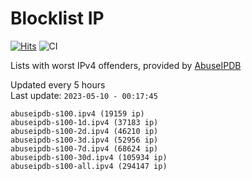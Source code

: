 # Blocklist IP

[![Hits](https://hits.seeyoufarm.com/api/count/incr/badge.svg?url=https%3A%2F%2Fgithub.com%2Fborestad%2Fblocklist-ip%2F&count_bg=%2379C83D&title_bg=%23555555&icon=&icon_color=%23E7E7E7&title=hits&edge_flat=false)](https://hits.seeyoufarm.com)  ![CI](https://img.shields.io/github/workflow/status/borestad/blocklist-ip/CI?style=flat-square)

Lists with worst IPv4 offenders, provided by [AbuseIPDB](https://www.abuseipdb.com/)

<!-- FOOTER-PLACEHOLDER -->
Updated every 5 hours<br>
Last update: `2023-05-10 - 00:17:45`
```
abuseipdb-s100.ipv4 (19159 ip)
abuseipdb-s100-1d.ipv4 (37183 ip)
abuseipdb-s100-2d.ipv4 (46210 ip)
abuseipdb-s100-3d.ipv4 (52956 ip)
abuseipdb-s100-7d.ipv4 (68624 ip)
abuseipdb-s100-30d.ipv4 (105934 ip)
abuseipdb-s100-all.ipv4 (294147 ip)
```
